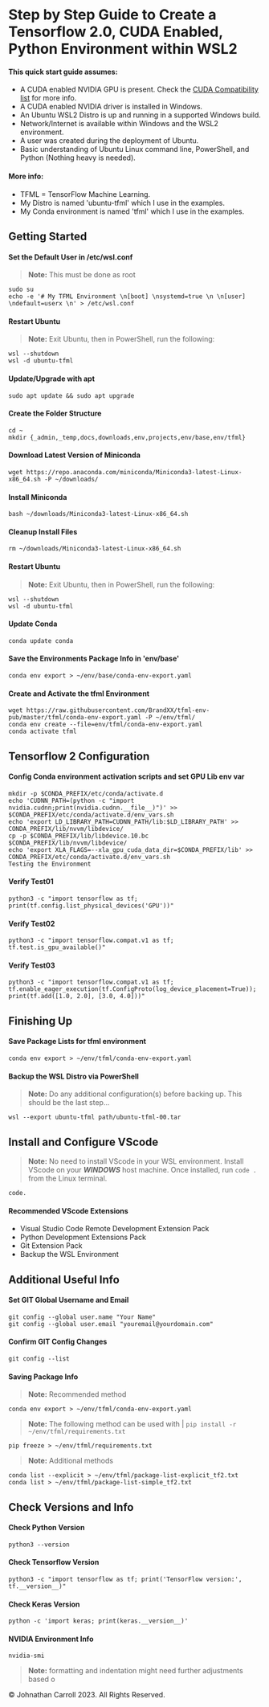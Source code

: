 # Step by Step Guide to Create a Tensorflow 2.0, CUDA Enabled, Python Environment within WSL2
#### This quick start guide assumes:

*   A CUDA enabled NVIDIA GPU is present. Check the [CUDA Compatibility list](https://developer.nvidia.com/cuda-gpus) for more info.
*   A CUDA enabled NVIDIA driver is installed in Windows.
*   An Ubuntu WSL2 Distro is up and running in a supported Windows build.
*   Network/Internet is available within Windows and the WSL2 environment.
*   A user was created during the deployment of Ubuntu.
*   Basic understanding of Ubuntu Linux command line, PowerShell, and Python (Nothing heavy is needed).

#### More info:

*   TFML = TensorFlow Machine Learning.
*   My Distro is named 'ubuntu-tfml' which I use in the examples.
*   My Conda environment is named 'tfml' which I use in the examples.

## Getting Started
#### Set the Default User in /etc/wsl.conf
> **Note:** This must be done as root
```
sudo su
echo -e '# My TFML Environment \n[boot] \nsystemd=true \n \n[user] \ndefault=userx \n' > /etc/wsl.conf
```

#### Restart Ubuntu
> **Note:** Exit Ubuntu, then in PowerShell, run the following:
```
wsl --shutdown
wsl -d ubuntu-tfml
```

#### Update/Upgrade with apt
```
sudo apt update && sudo apt upgrade
```

#### Create the Folder Structure
```
cd ~
mkdir {_admin,_temp,docs,downloads,env,projects,env/base,env/tfml}
```

#### Download Latest Version of Miniconda
```
wget https://repo.anaconda.com/miniconda/Miniconda3-latest-Linux-x86_64.sh -P ~/downloads/
```

#### Install Miniconda
```
bash ~/downloads/Miniconda3-latest-Linux-x86_64.sh
```

#### Cleanup Install Files
```
rm ~/downloads/Miniconda3-latest-Linux-x86_64.sh
```

#### Restart Ubuntu
> **Note:** Exit Ubuntu, then in PowerShell, run the following:
```
wsl --shutdown
wsl -d ubuntu-tfml
```

#### Update Conda
```
conda update conda
```

#### Save the Environments Package Info in 'env/base'
```
conda env export > ~/env/base/conda-env-export.yaml
```

#### Create and Activate the tfml Environment
```
wget https://raw.githubusercontent.com/BrandXX/tfml-env-pub/master/tfml/conda-env-export.yaml -P ~/env/tfml/
conda env create --file=env/tfml/conda-env-export.yaml
conda activate tfml
```

## Tensorflow 2 Configuration
#### Config Conda environment activation scripts and set GPU Lib env var
```
mkdir -p $CONDA_PREFIX/etc/conda/activate.d
echo 'CUDNN_PATH=(python -c "import nvidia.cudnn;print(nvidia.cudnn.__file__)")' >> $CONDA_PREFIX/etc/conda/activate.d/env_vars.sh
echo 'export LD_LIBRARY_PATH=CUDNN_PATH/lib:$LD_LIBRARY_PATH' >> CONDA_PREFIX/lib/nvvm/libdevice/
cp -p $CONDA_PREFIX/lib/libdevice.10.bc $CONDA_PREFIX/lib/nvvm/libdevice/
echo 'export XLA_FLAGS=--xla_gpu_cuda_data_dir=$CONDA_PREFIX/lib' >> CONDA_PREFIX/etc/conda/activate.d/env_vars.sh
Testing the Environment
```

#### Verify Test01
```
python3 -c "import tensorflow as tf; print(tf.config.list_physical_devices('GPU'))"
```

#### Verify Test02
```
python3 -c "import tensorflow.compat.v1 as tf; tf.test.is_gpu_available()"
```

#### Verify Test03
```
python3 -c "import tensorflow.compat.v1 as tf; tf.enable_eager_execution(tf.ConfigProto(log_device_placement=True)); print(tf.add([1.0, 2.0], [3.0, 4.0]))"
```

## Finishing Up
#### Save Package Lists for tfml environment
```
conda env export > ~/env/tfml/conda-env-export.yaml
```

#### Backup the WSL Distro via PowerShell
> **Note:** Do any additional configuration(s) before backing up. This should be the last step...
```
wsl --export ubuntu-tfml path/ubuntu-tfml-00.tar
```

## Install and Configure VScode
> **Note:** No need to install VScode in your WSL environment. Install VScode on your ***WINDOWS*** host machine. Once installed, run ```code .``` from the Linux terminal.
```
code.
```

#### Recommended VScode Extensions

*   Visual Studio Code Remote Development Extension Pack
*   Python Development Extensions Pack
*   Git Extension Pack
*   Backup the WSL Environment

## Additional Useful Info
#### Set GIT Global Username and Email
```
git config --global user.name "Your Name"
git config --global user.email "youremail@yourdomain.com"
```

#### Confirm GIT Config Changes
```
git config --list
```

#### Saving Package Info
> **Note:** Recommended method
```
conda env export > ~/env/tfml/conda-env-export.yaml
```
> **Note:** The following method can be used with |  ```pip install -r ~/env/tfml/requirements.txt```
```
pip freeze > ~/env/tfml/requirements.txt
```
> **Note:** Additional methods
```
conda list --explicit > ~/env/tfml/package-list-explicit_tf2.txt
conda list > ~/env/tfml/package-list-simple_tf2.txt
```

## Check Versions and Info
#### Check Python Version
```
python3 --version
```

#### Check Tensorflow Version
```
python3 -c "import tensorflow as tf; print('TensorFlow version:', tf.__version__)"
```
#### Check Keras Version
```
python -c 'import keras; print(keras.__version__)'
```

#### NVIDIA Environment Info
```
nvidia-smi
```

> **Note:** formatting and indentation might need further adjustments based o

&copy; Johnathan Carroll 2023. All Rights Reserved.
